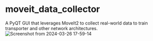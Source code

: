# moveit_data_collector
A PyQT GUI that leverages MoveIt2 to collect real-world data to train transporter and other network architectures.
![Screenshot from 2024-03-26 17-59-14](https://github.com/peterdavidfagan/moveit2_data_collector/assets/42982057/0d0cbef6-1780-4471-85ce-17951c3d22f0)
